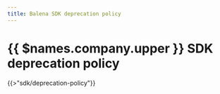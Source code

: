 ```yaml
---
title: Balena SDK deprecation policy
---
```


# {{ $names.company.upper }} SDK deprecation policy

{{>"sdk/deprecation-policy"}}
